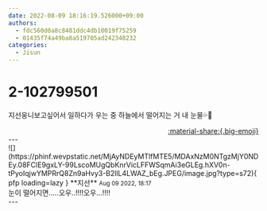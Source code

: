 ```yaml
---
date: 2022-08-09 18:16:19.526000+09:00
authors:
  - fdc560d0a8c8481ddc4db10019f75259
  - 01435f74a49ba8a519705ad242348232
categories:
  - Jisun
---
```


# 2-102799501

<div class="post-container" markdown="1">
<div class="content-container md-sidebar__scrollwrap" markdown="1">

지선웅니보고싶어서 일하다가 우는 중 하늘에서 떨어지는 거 내 눈물💦🥲

</div>
</div>

<div style="text-align: right;" markdown="1">
<a href="https://weverse.io/fromis9/fanpost/2-102799501" style="text-align: right;">:material-share:{.big-emoji}</a>
</div>
---

<div class="comments-container md-sidebar__scrollwrap" markdown="1">
<div class="comment" markdown="1">
<div class='id-container' markdown="1">
![](https://phinf.wevpstatic.net/MjAyNDEyMTlfMTE5/MDAxNzM0NTgzMjY0NDEy.08FClE9gxLY-99LscoMUgQbKnrVicLFFWSqmAi3eGLEg.hXV0n-tPyoIqjwYMPRrQ8Zn9aHvy3-B2llL4LWAZ_bEg.JPEG/image.jpg?type=s72){ pfp loading=lazy }
**<span class="artist">지선</span>** <small>Aug 09 2022, 18:17</small><br>
</div>
<div class='comment-body' markdown="1">
눈이 떨어지면.....오우..!!!!오우...!!!!
</div>
</div>
</div>
---
